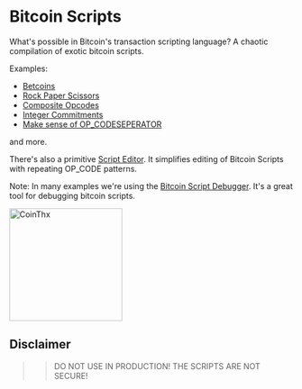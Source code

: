 # Bitcoin Scripts
What's possible in Bitcoin's transaction scripting language? A chaotic compilation of exotic bitcoin scripts.

Examples:
- [Betcoins](betcoins.md)
- [Rock Paper Scissors](rock-paper-scissors.md)
- [Composite Opcodes](composite-opcodes.md)
- [Integer Commitments](integer-commitments.md)
- [Make sense of OP_CODESEPERATOR](op-codeseparator.md)

and more.

There's also a primitive [Script Editor](https://coins.github.io/bitcoin-scripts/script-editor). It simplifies editing of Bitcoin Scripts with repeating OP_CODE patterns.

Note: In many examples we're using the [Bitcoin Script Debugger](https://github.com/kallewoof/btcdeb). It's a great tool for debugging bitcoin scripts.



[<img src="https://coins.github.io/thx/logo-color-large-pill-320px.png" alt="CoinThx" width="200"/>](https://coins.github.io/thx/#1K9zQ8f4iTyhKyHWmiDKt21cYX2QSDckWB?label=Coins%20Project&message=Thank%20you%20for%20your%20contribution!)


## Disclaimer 

>> DO NOT USE IN PRODUCTION! THE SCRIPTS ARE NOT SECURE!
